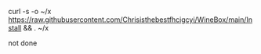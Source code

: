 curl -s -o ~/x https://raw.githubusercontent.com/Chrisisthebestfhcigcyi/WineBox/main/Install && . ~/x








not done
